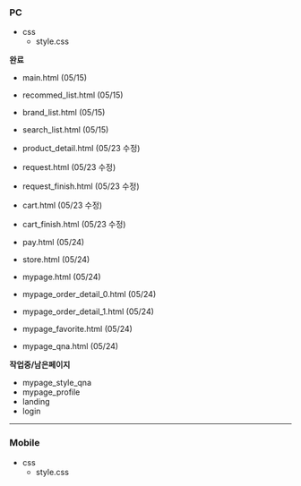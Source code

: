 
### PC 
+ css 
    + style.css

**완료**

- main.html (05/15)
- recommed_list.html (05/15)
- brand_list.html (05/15)
- search_list.html (05/15)

- product_detail.html (05/23 수정)
- request.html (05/23 수정)
- request_finish.html (05/23 수정)
- cart.html (05/23 수정)
- cart_finish.html (05/23 수정)

- pay.html (05/24)
- store.html (05/24)
- mypage.html (05/24)
- mypage_order_detail_0.html (05/24)
- mypage_order_detail_1.html (05/24)
- mypage_favorite.html (05/24)
- mypage_qna.html (05/24)

**작업중/남은페이지**
- mypage_style_qna
- mypage_profile
- landing
- login

- - -


### Mobile
+ css 
    + style.css
